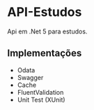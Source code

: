 # API-Estudos

Api em .Net 5 para estudos.

## Implementações
- Odata
- Swagger
- Cache
- FluentValidation
- Unit Test (XUnit)
